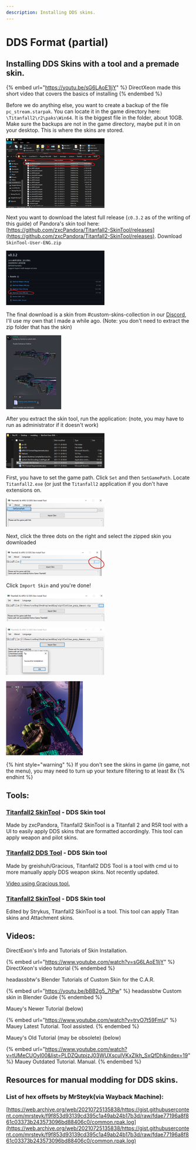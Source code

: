 ```yaml
---
description: Installing DDS skins.
---
```


# DDS Format (partial)

## Installing DDS Skins with a tool and a premade skin.

{% embed url="https://youtu.be/sG6LAoE1IjY" %}
DirectXeon made this short video that covers the basics of installing
{% endembed %}

Before we do anything else, you want to create a backup of the file `pc_stream.starpak`. You can locate it in the game directory here: `\Titanfall2\r2\paks\Win64`. It is the biggest file in the folder, about 10GB. Make sure the backups are not in the game directory, maybe put it in on your desktop. This is where the skins are stored.

![\\](../../../../.gitbook/assets/catbugcheats1.0.png)

Next you want to download the latest full release (`c0.3.2` as of the writing of this guide) of Pandora's skin tool here: [https://github.com/zxcPandora/Titanfall2-SkinTool/releases](https://github.com/zxcPandora/Titanfall2-SkinTool/releases). Download `SkinTool-User-ENG.zip`

![](../../../../.gitbook/assets/catbugcheats1.1.png)

The final download is a skin from #custom-skins-collection in our [Discord](https://discord.gg/sEgmTKg), I'll use my own that I made a while ago. (Note: you don't need to extract the zip folder that has the skin)

![](../../../../.gitbook/assets/catbugcheats1.2.png)

After you extract the skin tool, run the application: (note, you may have to run as administrator if it doesn't work)

![](../../../../.gitbook/assets/catbugcheats1.3.png)

First, you have to set the game path. Click `Set` and then `SetGamePath`. Locate `Titanfall2.exe` (or just the `Titanfall2` application if you don't have extensions on.

![](../../../../.gitbook/assets/catbugcheats1.4.png)

Next, click the three dots on the right and select the zipped skin you downloaded

![](<../../../../.gitbook/assets/unknown (7).png>)

Click `Import Skin` and you're done!

![](<../../../../.gitbook/assets/unknown (1).png>)

![](<../../../../.gitbook/assets/unknown (3).png>)

![](<../../../../.gitbook/assets/unknown (6).png>)

{% hint style="warning" %}
If you don't see the skins in game (_in_ game, not the menu), you may need to turn up your texture filtering to at least 8x
{% endhint %}

## Tools:

### [Titanfall2 SkinTool](https://github.com/zxcPandora/Titanfall2-SkinTool) - DDS Skin tool

Made by zxcPandora, Titanfall2 SkinTool is a Titanfall 2 and R5R tool with a UI to easily apply DDS skins that are formatted accordingly. This tool can apply weapon and pilot skins.

### [Titanfall2 DDS Tool](https://github.com/greishuhs/Titanfall2-DDS-Tool) - DDS Skin tool

Made by greishuh/Gracious, Titanfall2 DDS Tool is a tool with cmd ui to more manually apply DDS weapon skins. Not recently updated.

[Video using Gracious tool.](https://youtu.be/1\_nSqO\_q3oA)

### [Titanfall2 SkinTool](https://github.com/Strykus/Titanfall2-SkinTool) - DDS Skin tool

Edited by Strykus, Titanfall2 SkinTool is a tool. This tool can apply Titan skins and Attachment skins.

## Videos:

DirectExon's Info and Tutorials of Skin Installation.

{% embed url="https://www.youtube.com/watch?v=sG6LAoE1IjY" %}
DirectXeon's video tutorial
{% endembed %}

headassbtw's Blender Tutorials of Custom Skin for the C.A.R.

{% embed url="https://youtu.be/bBB2g5_7tPw" %}
headassbtw Custom skin in Blender Guide
{% endembed %}

Mauey's Newer Tutorial (below)

{% embed url="https://www.youtube.com/watch?v=trvO7t59FmU" %}
Mauey Latest Tutorial. Tool assisted.
{% endembed %}

Mauey's Old Tutorial (may be obsolete) (below)

{% embed url="https://www.youtube.com/watch?v=tUMeCUOyI00&list=PLDZQutpjzJ03WUXscuIVKxZlkh_SxQfDh&index=19" %}
Mauey Outdated Tutorial. Manual.
{% endembed %}

## Resources for manual modding for DDS skins.

### List of hex offsets by MrSteyk(via Wayback Machine):&#x20;

[https://web.archive.org/web/20210725135838/https://gist.githubusercontent.com/mrsteyk/f9f853d93139cd395c1a49ab24b17b3d/raw/fdae77196a8f861c03373b243573096bd88406c0/common.rpak.log](https://web.archive.org/web/20210725135838/https://gist.githubusercontent.com/mrsteyk/f9f853d93139cd395c1a49ab24b17b3d/raw/fdae77196a8f861c03373b243573096bd88406c0/common.rpak.log)
